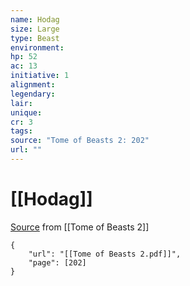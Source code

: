 ```yaml
---
name: Hodag
size: Large
type: Beast
environment: 
hp: 52
ac: 13
initiative: 1
alignment: 
legendary: 
lair: 
unique: 
cr: 3
tags: 
source: "Tome of Beasts 2: 202"
url: ""
---
```

# [[Hodag]]

[Source](zotero://open-pdf/library/items/9UQIAB6R?page=202) from [[Tome of Beasts 2]]

```pdf
{
	"url": "[[Tome of Beasts 2.pdf]]",
	"page": [202]
}
```

